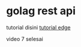 # golag rest api

tutorial disini [tutorial edge](https://tutorialedge.net/courses/go-rest-api-course/)

video 7 selesai